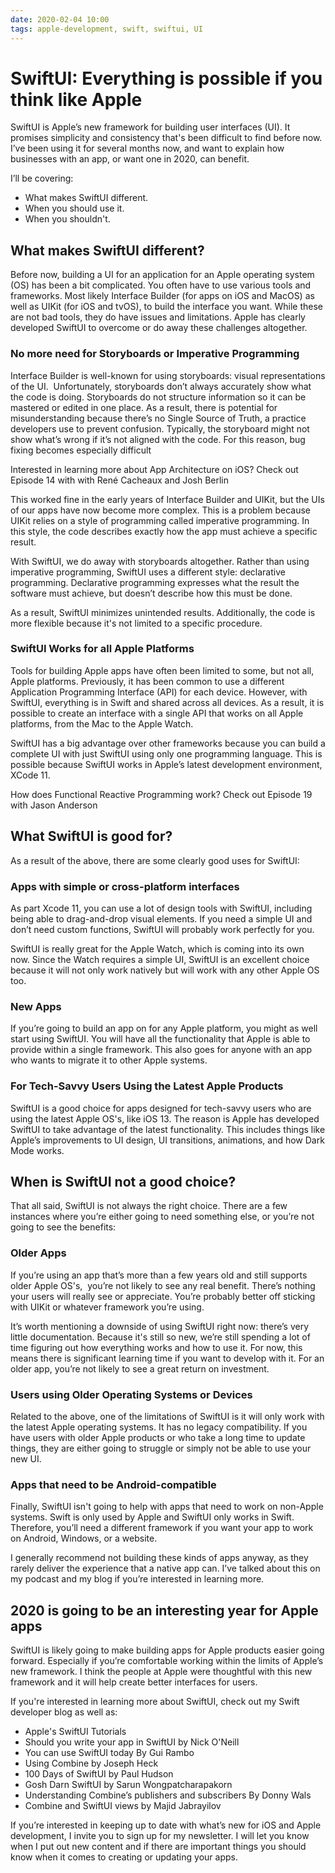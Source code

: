 ```yaml
---
date: 2020-02-04 10:00
tags: apple-development, swift, swiftui, UI
---
```

# SwiftUI: Everything is possible if you think like Apple


SwiftUI is Apple’s new framework for building user interfaces (UI). It promises simplicity and consistency that's been difficult to find before now. I’ve been using it for several months now, and want to explain how businesses with an app, or want one in 2020, can benefit. 



I’ll be covering:


-   What makes SwiftUI different.
-   When you should use it.
-   When you shouldn't.

## What makes SwiftUI different?


Before now, building a UI for an application for an Apple operating system (OS) has been a bit complicated. You often have to use various tools and frameworks. Most likely Interface Builder (for apps on iOS and MacOS) as well as UIKit (for iOS and tvOS), to build the interface you want. While these are not bad tools, they do have issues and limitations. Apple has clearly developed SwiftUI to overcome or do away these challenges altogether. 


### No more need for Storyboards or Imperative Programming


Interface Builder is well-known for using storyboards: visual representations of the UI.  Unfortunately, storyboards don’t always accurately show what the code is doing. Storyboards do not structure information so it can be mastered or edited in one place. As a result, there is potential for misunderstanding because there’s no Single Source of Truth, a practice developers use to prevent confusion. Typically, the storyboard might not show what’s wrong if it’s not aligned with the code. For this reason, bug fixing becomes especially difficult








Interested in learning more about App Architecture on iOS? Check out Episode 14 with with René Cacheaux and Josh Berlin




This worked fine in the early years of Interface Builder and UIKit, but the UIs of our apps have now become more complex. This is a problem because UIKit relies on a style of programming called imperative programming. In this style, the code describes exactly how the app must achieve a specific result.



With SwiftUI, we do away with storyboards altogether. Rather than using imperative programming, SwiftUI uses a different style: declarative programming. Declarative programming expresses what the result the software must achieve, but doesn’t describe how this must be done. 



As a result, SwiftUI minimizes unintended results. Additionally, the code is more flexible because it's not limited to a specific procedure.


### SwiftUI Works for all Apple Platforms


Tools for building Apple apps have often been limited to some, but not all, Apple platforms. Previously, it has been common to use a different Application Programming Interface (API) for each device. However, with SwiftUI, everything is in Swift and shared across all devices. As a result, it is possible to create an interface with a single API that works on all Apple platforms, from the Mac to the Apple Watch.



SwiftUI has a big advantage over other frameworks because you can build a complete UI with just SwiftUI using only one programming language. This is possible because SwiftUI works in Apple’s latest development environment, XCode 11.








How does Functional Reactive Programming work? Check out Episode 19 with Jason Anderson



## What SwiftUI is good for?


As a result of the above, there are some clearly good uses for SwiftUI:


### Apps with simple or cross-platform interfaces


As part Xcode 11, you can use a lot of design tools with SwiftUI, including being able to drag-and-drop visual elements. If you need a simple UI and don’t need custom functions, SwiftUI will probably work perfectly for you.



SwiftUI is really great for the Apple Watch, which is coming into its own now. Since the Watch requires a simple UI, SwiftUI is an excellent choice because it will not only work natively but will work with any other Apple OS too.


### New Apps


If you’re going to build an app on for any Apple platform, you might as well start using SwiftUI. You will have all the functionality that Apple is able to provide within a single framework. This also goes for anyone with an app who wants to migrate it to other Apple systems.


### For Tech-Savvy Users Using the Latest Apple Products


SwiftUI is a good choice for apps designed for tech-savvy users who are using the latest Apple OS's, like iOS 13. The reason is Apple has developed SwiftUI to take advantage of the latest functionality. This includes things like Apple’s improvements to UI design, UI transitions, animations, and how Dark Mode works.


## When is SwiftUI not a good choice?


That all said, SwiftUI is not always the right choice. There are a few instances where you’re either going to need something else, or you’re not going to see the benefits:


### Older Apps


If you’re using an app that’s more than a few years old and still supports older Apple OS's,  you’re not likely to see any real benefit. There’s nothing your users will really see or appreciate. You’re probably better off sticking with UIKit or whatever framework you’re using.



It’s worth mentioning a downside of using SwiftUI right now: there’s very little documentation. Because it's still so new, we’re still spending a lot of time figuring out how everything works and how to use it. For now, this means there is significant learning time if you want to develop with it. For an older app, you’re not likely to see a great return on investment.


### Users using Older Operating Systems or Devices


Related to the above, one of the limitations of SwiftUI is it will only work with the latest Apple operating systems. It has no legacy compatibility. If you have users with older Apple products or who take a long time to update things, they are either going to struggle or simply not be able to use your new UI.


### Apps that need to be Android-compatible


Finally, SwiftUI isn't going to help with apps that need to work on non-Apple systems. Swift is only used by Apple and SwiftUI only works in Swift. Therefore, you’ll need a different framework if you want your app to work on Android, Windows, or a website.



I generally recommend not building these kinds of apps anyway, as they rarely deliver the experience that a native app can. I’ve talked about this on my podcast and my blog if you’re interested in learning more.


## 2020 is going to be an interesting year for Apple apps


SwiftUI is likely going to make building apps for Apple products easier going forward. Especially if you’re comfortable working within the limits of Apple’s new framework. I think the people at Apple were thoughtful with this new framework and it will help create better interfaces for users.



If you're interested in learning more about SwiftUI, check out my Swift developer blog as well as:


-   Apple's SwiftUI Tutorials
-   Should you write your app in SwiftUI by Nick O'Neill
-   You can use SwiftUI today By Gui Rambo
-   Using Combine by Joseph Heck
-   100 Days of SwiftUI by Paul Hudson
-   Gosh Darn SwiftUI by Sarun Wongpatcharapakorn
-   Understanding Combine’s publishers and subscribers By Donny Wals
-   Combine and SwiftUI views by Majid Jabrayilov


If you’re interested in keeping up to date with what’s new for iOS and Apple development, I invite you to sign up for my newsletter. I will let you know when I put out new content and if there are important things you should know when it comes to creating or updating your apps.